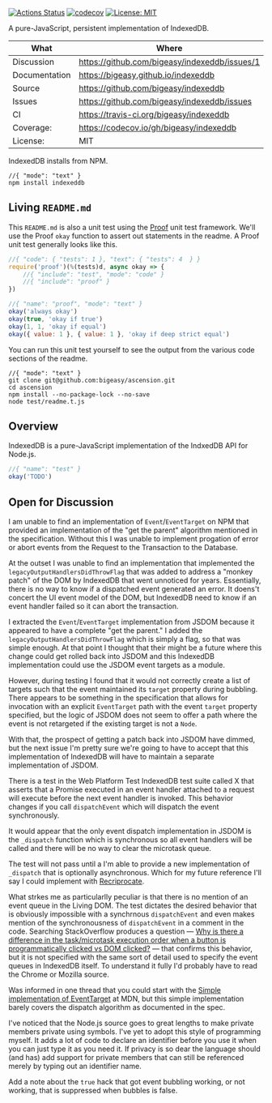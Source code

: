 [![Actions Status](https://github.com/bigeasy/indexeddb/workflows/Node%20CI/badge.svg)](https://github.com/bigeasy/indexeddb/actions)
[![codecov](https://codecov.io/gh/bigeasy/indexeddb/branch/master/graph/badge.svg)](https://codecov.io/gh/bigeasy/indexeddb)
[![License: MIT](https://img.shields.io/badge/License-MIT-yellow.svg)](https://opensource.org/licenses/MIT)

A pure-JavaScript, persistent implementation of IndexedDB.

| What          | Where                                         |
| --- | --- |
| Discussion    | https://github.com/bigeasy/indexeddb/issues/1 |
| Documentation | https://bigeasy.github.io/indexeddb           |
| Source        | https://github.com/bigeasy/indexeddb          |
| Issues        | https://github.com/bigeasy/indexeddb/issues   |
| CI            | https://travis-ci.org/bigeasy/indexeddb       |
| Coverage:     | https://codecov.io/gh/bigeasy/indexeddb       |
| License:      | MIT                                           |


IndexedDB installs from NPM.

```text
//{ "mode": "text" }
npm install indexeddb
```

## Living `README.md`

This `README.md` is also a unit test using the
[Proof](https://github.com/bigeasy/proof) unit test framework. We'll use the
Proof `okay` function to assert out statements in the readme. A Proof unit test
generally looks like this.


```javascript
//{ "code": { "tests": 1 }, "text": { "tests": 4  } }
require('proof')(%(tests)d, async okay => {
    //{ "include": "test", "mode": "code" }
    //{ "include": "proof" }
})
```

```javascript
//{ "name": "proof", "mode": "text" }
okay('always okay')
okay(true, 'okay if true')
okay(1, 1, 'okay if equal')
okay({ value: 1 }, { value: 1 }, 'okay if deep strict equal')
```

You can run this unit test yourself to see the output from the various
code sections of the readme.

```text
//{ "mode": "text" }
git clone git@github.com:bigeasy/ascension.git
cd ascension
npm install --no-package-lock --no-save
node test/readme.t.js
```

## Overview

IndexedDB is a pure-JavaScript implementation of the IndxedDB API for Node.js.

```javascript
//{ "name": "test" }
okay('TODO')
```

## Open for Discussion

I am unable to find an implementation of `Event`/`EventTarget` on NPM that
provided an implementation of the "get the parent" algorithm mentioned in the
specification. Without this I was unable to implement progation of error or
abort events from the Request to the Transaction to the Database.

At the outset I was unable to find an implementation that implemented the
`legacyOutputHandlersDidThrowFlag` that was added to address a "monkey patch" of
the DOM by IndexedDB that went unnoticed for years. Essentially, there is no way
to know if a dispatched event generated an error. It doens't concert the UI
event model of the DOM, but IndexedDB need to know if an event handler failed so
it can abort the transaction.

I extracted the `Event`/`EventTarget` implementation from JSDOM because it
appeared to have a complete "get the parent." I added the
`legacyOutputHandlersDidThrowFlag` which is simply a flag, so that was simple
enough. At that point I thought that their might be a future where this change
could get rolled back into JSDOM and this IndexedDB implementation could use the
JSDOM event targets as a module.

However, during testing I found that it would not correctly create a
list of targets such that the event maintained its `target` property during
bubbling. There appears to be something in the specification that allows for
invocation with an explicit `EventTarget` path with the event `target` property
specified, but the logic of JSDOM does not seem to offer a path where the event
is not retargeted if the existing target is not a `Node`.

With that, the prospect of getting a patch back into JSDOM have dimmed, but the
next issue I'm pretty sure we're going to have to accept that this
implementation of IndexedDB will have to maintain a separate implementation of
JSDOM.

There is a test in the Web Platform Test IndexedDB test suite called X that
asserts that a Promise executed in an event handler attached to a request will
execute before the next event handler is invoked. This behavior changes if you
call `dispatchEvent` which will dispatch the event synchronously.

It would appear that the only event dispatch implementation in JSDOM is the
`_dispatch` function which is synchronous so all event handlers will be called
and there will be no way to clear the microtask queue.

The test will not pass until a I'm able to provide a new implementation of
`_dispatch` that is optionally asynchronous. Which for my future reference I'll
say I could implement with
[Recriprocate](https://github.com/bigeasy/reciprocate).

What strkes me as particularlly peculiar is that there is no mention of an event
queue in the Living DOM. The test dictates the desired behavior that is
obviously impossible with a synchrnous `dispatchEvent` and even makes mention of
the synchronousness of `dispatchEvent` in a comment in the code. Searching
StackOverflow produces a question &mdash;
[Why is there a difference in the task/microtask execution order when a button
is programmatically clicked vs DOM
clicked?](https://stackoverflow.com/questions/55709512/why-is-there-a-difference-in-the-task-microtask-execution-order-when-a-button-is)
&mdash; that confirms this behavior, but it is not specified with the same sort
of detail used to specify the event queues in IndexedDB itself. To understand it
fully I'd probably have to read the Chrome or Mozilla source.

Was informed in one thread that you could start with the [Simple implementation
of
EventTarget](https://developer.mozilla.org/en-US/docs/Web/API/EventTarget#simple_implementation_of_eventtarget)
at MDN, but this simple implementation barely covers the dispatch algorithm as
documented in the spec.

I've noticed that the Node.js source goes to great lengths to make private
members private using symbols. I've yet to adopt this style of programming
myself. It adds a lot of code to declare an identifier before you use it when
you can just type it as you need it. If privacy is so dear the language should
(and has) add support for private members that can still be referenced merely by
typing out an identifier name.

Add a note about the `true` hack that got event bubbling working, or not
working, that is suppressed when bubbles is false.
